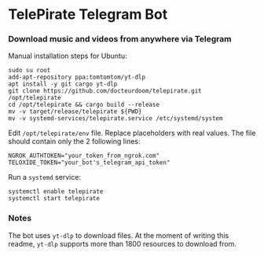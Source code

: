 # TelePirate Telegram Bot
### Download music and videos from anywhere via Telegram

Manual installation steps for Ubuntu:
	
    sudo su root
    add-apt-repository ppa:tomtomtom/yt-dlp
	apt install -y git cargo yt-dlp
    git clone https://github.com/docteurdoom/telepirate.git /opt/telepirate
    cd /opt/telepirate && cargo build --release
    mv -v target/release/telepirate ${PWD}
    mv -v systemd-services/telepirate.service /etc/systemd/system

Edit `/opt/telepirate/env` file. Replace placeholders with real values. 
The file should contain only the 2 following lines:

    NGROK_AUTHTOKEN="your_token_from_ngrok.com"
    TELOXIDE_TOKEN="your_bot's_telegram_api_token"

Run a `systemd` service:

	systemctl enable telepirate
    systemctl start telepirate

### Notes
The bot uses `yt-dlp` to download files.
At the moment of writing this readme, `yt-dlp` supports more than 1800 resources to download from.
